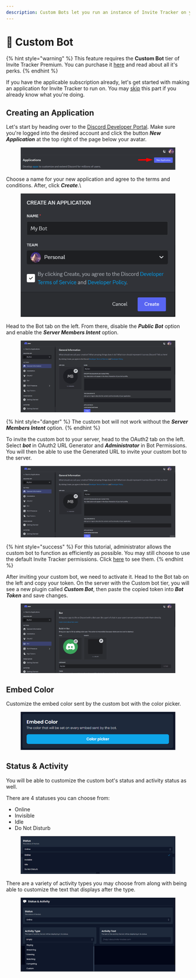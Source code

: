 ```yaml
---
description: Custom Bots let you run an instance of Invite Tracker on your own application.
---
```


# 🤖 Custom Bot

{% hint style="warning" %}
This feature requires the **Custom Bot** tier of Invite Tracker Premium. You can purchase it [here](https://invite-tracker.com/premium) and read about all it's perks.
{% endhint %}

If you have the applicable subscription already, let's get started with making an application for Invite Tracker to run on. You may [skip](custom-bot.md#embed-color) this part if you already know what you're doing.

## Creating an Application

Let's start by heading over to the [Discord Developer Portal](https://discord.com/developers/applications). Make sure you're logged into the desired account and click the button _**New Application**_ at the top right of the page below your avatar.

<figure><img src="../../.gitbook/assets/devappi1.png" alt=""><figcaption></figcaption></figure>

Choose a name for your new application and agree to the terms and conditions. After, click _**Create**_.\


<figure><img src="../../.gitbook/assets/devappi2.png" alt=""><figcaption></figcaption></figure>

Head to the Bot tab on the left. From there, disable the _**Public Bot**_ option and enable the _**Server Members Intent**_ option.

<figure><img src="../../.gitbook/assets/app_perms.gif" alt=""><figcaption></figcaption></figure>

{% hint style="danger" %}
The custom bot will not work without the _**Server Members Intent**_ option.
{% endhint %}

To invite the custom bot to your server, head to the OAuth2 tab on the left. Select _**bot**_ in OAuth2 URL Generator and _**Administrator**_ in Bot Permissions. You will then be able to use the Generated URL to invite your custom bot to the server.

<figure><img src="../../.gitbook/assets/app_invite.gif" alt=""><figcaption></figcaption></figure>

{% hint style="success" %}
For this tutorial, administrator allows the custom bot to function as efficiently as possible. You may still choose to use the default Invite Tracker permissions. Click [here](../../faq.md#what-are-the-required-permissions-for-invite-tracker) to see them.
{% endhint %}

After inviting your custom bot, we need to activate it. Head to the Bot tab on the left and copy your token. On the server with the Custom bot tier, you will see a new plugin called _**Custom Bot**_, then paste the copied token into _**Bot Token**_ and save changes.

<figure><img src="../../.gitbook/assets/app_token.gif" alt=""><figcaption></figcaption></figure>

## Embed Color

Customize the embed color sent by the custom bot with the color picker.

<figure><img src="../../.gitbook/assets/CB_embedcolor.png" alt=""><figcaption></figcaption></figure>

## Status & Activity

You will be able to customize the custom bot's status and activity status as well.

There are 4 statuses you can choose from:

* Online
* Invisible
* Idle
* Do Not Disturb

<figure><img src="../../.gitbook/assets/CB_status.png" alt=""><figcaption></figcaption></figure>

There are a variety of activity types you may choose from along with being able to customize the text that displays after the type.

<figure><img src="../../.gitbook/assets/CB_activity.png" alt=""><figcaption></figcaption></figure>
